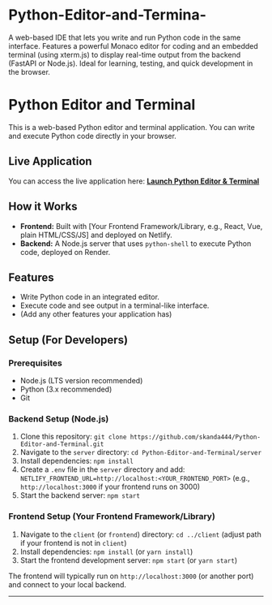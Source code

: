 # Python-Editor-and-Termina-
A web-based IDE that lets you write and run Python code in the same interface. Features a powerful Monaco editor for coding and an embedded terminal (using xterm.js) to display real-time output from the backend (FastAPI or Node.js). Ideal for learning, testing, and quick development in the browser.

# Python Editor and Terminal

This is a web-based Python editor and terminal application. You can write and execute Python code directly in your browser.

## Live Application

You can access the live application here:
[**Launch Python Editor & Terminal**](https://python-terminal1.netlify.app)

## How it Works

* **Frontend:** Built with [Your Frontend Framework/Library, e.g., React, Vue, plain HTML/CSS/JS] and deployed on Netlify.
* **Backend:** A Node.js server that uses `python-shell` to execute Python code, deployed on Render.

## Features

* Write Python code in an integrated editor.
* Execute code and see output in a terminal-like interface.
* (Add any other features your application has)

## Setup (For Developers)

### Prerequisites

* Node.js (LTS version recommended)
* Python (3.x recommended)
* Git

### Backend Setup (Node.js)

1.  Clone this repository:
    `git clone https://github.com/skanda444/Python-Editor-and-Terminal.git`
2.  Navigate to the `server` directory:
    `cd Python-Editor-and-Terminal/server`
3.  Install dependencies:
    `npm install`
4.  Create a `.env` file in the `server` directory and add:
    `NETLIFY_FRONTEND_URL=http://localhost:<YOUR_FRONTEND_PORT>` (e.g., `http://localhost:3000` if your frontend runs on 3000)
5.  Start the backend server:
    `npm start`

### Frontend Setup (Your Frontend Framework/Library)

1.  Navigate to the `client` (or `frontend`) directory:
    `cd ../client` (adjust path if your frontend is not in `client`)
2.  Install dependencies:
    `npm install` (or `yarn install`)
3.  Start the frontend development server:
    `npm start` (or `yarn start`)

The frontend will typically run on `http://localhost:3000` (or another port) and connect to your local backend.

---
